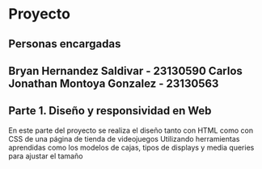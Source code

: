 # Proyecto
## Personas encargadas
Bryan Hernandez Saldivar - 23130590
Carlos Jonathan Montoya Gonzalez - 23130563
----------
## Parte 1. Diseño y responsividad en Web
En este parte del proyecto se realiza el diseño tanto con HTML como con CSS de una página de tienda de videojuegos
Utilizando herramientas aprendidas como los modelos de cajas, tipos de displays y media queries para ajustar el tamaño
